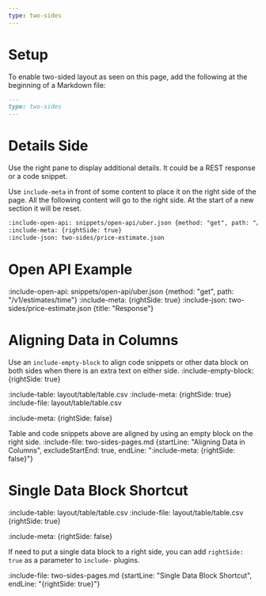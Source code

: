 ```yaml
---
type: two-sides
---
```


# Setup

To enable two-sided layout as seen on this page, add the following at the beginning of a Markdown file:

```markdown 
---
type: two-sides
---
```


# Details Side

Use the right pane to display additional details. It could be a REST response or a code snippet. 

Use `include-meta` in front of some content to place it on the right side of the page. 
All the following content will go to the right side. At the start of a new section it will be reset.

```markdown 
:include-open-api: snippets/open-api/uber.json {method: "get", path: "/v1/estimates/time"}
:include-meta: {rightSide: true}
:include-json: two-sides/price-estimate.json
```

# Open API Example

:include-open-api: snippets/open-api/uber.json {method: "get", path: "/v1/estimates/time"}
:include-meta: {rightSide: true}
:include-json: two-sides/price-estimate.json {title: "Response"}

# Aligning Data in Columns

Use an `include-empty-block` to align code snippets or other data block on both sides when there is an extra text on either side.
:include-empty-block: {rightSide: true}

:include-table: layout/table/table.csv
:include-meta: {rightSide: true}
:include-file: layout/table/table.csv

:include-meta: {rightSide: false}

Table and code snippets above are aligned by using an empty block on the right side. 
:include-file: two-sides-pages.md {startLine: "Aligning Data in Columns", excludeStartEnd: true, endLine: ":include-meta: {rightSide: false}"}

# Single Data Block Shortcut

:include-table: layout/table/table.csv
:include-file: layout/table/table.csv  {rightSide: true}

:include-meta: {rightSide: false}

If need to put a single data block to a right side, you can add `rightSide: true` as a parameter to `include-` plugins. 

:include-file: two-sides-pages.md {startLine: "Single Data Block Shortcut", endLine: "{rightSide: true}"}
